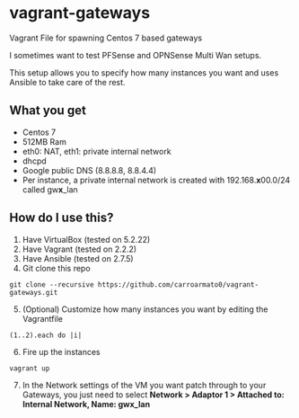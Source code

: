 # vagrant-gateways
Vagrant File for spawning Centos 7 based gateways

I sometimes want to test PFSense and OPNSense Multi Wan setups.

This setup allows you to specify how many instances you want and uses Ansible to take care of the rest.

## What you get

- Centos 7
- 512MB Ram
- eth0: NAT, eth1: private internal network
- dhcpd
- Google public DNS (8.8.8.8, 8.8.4.4)
- Per instance, a private internal network is created with 192.168.**x**00.0/24 called gw**x**_lan

## How do I use this?

1. Have VirtualBox (tested on 5.2.22)
2. Have Vagrant (tested on 2.2.2)
3. Have Ansible (tested on 2.7.5)
4. Git clone this repo
```
git clone --recursive https://github.com/carroarmato0/vagrant-gateways.git
```
5. (Optional) Customize how many instances you want by editing the Vagrantfile
```
(1..2).each do |i|
```
6. Fire up the instances
```
vagrant up
```
7. In the Network settings of the VM you want patch through to your Gateways, you just need to select **Network > Adaptor 1 > Attached to: Internal Network, Name: gwx_lan**
